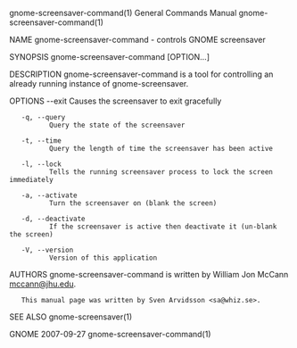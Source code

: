 gnome-screensaver-command(1)                                  General Commands Manual                                 gnome-screensaver-command(1)

NAME
       gnome-screensaver-command - controls GNOME screensaver

SYNOPSIS
       gnome-screensaver-command [OPTION...]

DESCRIPTION
       gnome-screensaver-command is a tool for controlling an already running instance of gnome-screensaver.

OPTIONS
       --exit Causes the screensaver to exit gracefully

       -q, --query
              Query the state of the screensaver

       -t, --time
              Query the length of time the screensaver has been active

       -l, --lock
              Tells the running screensaver process to lock the screen immediately

       -a, --activate
              Turn the screensaver on (blank the screen)

       -d, --deactivate
              If the screensaver is active then deactivate it (un-blank the screen)

       -V, --version
              Version of this application

AUTHORS
       gnome-screensaver-command is written by William Jon McCann <mccann@jhu.edu>.

       This manual page was written by Sven Arvidsson <sa@whiz.se>.

SEE ALSO
       gnome-screensaver(1)

GNOME                                                               2007-09-27                                        gnome-screensaver-command(1)
